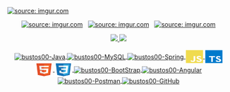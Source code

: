 
<a href="https://imgur.com/pyZSJUR"><img src="https://i.imgur.com/pyZSJUR.jpg" title="source: imgur.com" /></a>


<p align='center'>
  <a href="https://www.linkedin.com/in/sotie-ghislain-bustos-dele-80379a162/"><img height="24" src="https://i.imgur.com/jfJ4J09.png" title="source: imgur.com"></a>&nbsp;&nbsp;
  <a href="https://twitter.com/Soti40538501"><img height="24" src="https://i.imgur.com/JolaK2N.png" title="source: imgur.com"></a>&nbsp;&nbsp;
  <a href="mailto:sotieghislain@hotmail.com"><img height="24" src="https://i.imgur.com/YGs4BsE.png" title="source: imgur.com"></a>
</p>



<div align="center">
  <a href="https://github.com/bustos00">
  <img height="180em" src="https://github-readme-stats.vercel.app/api?username=bustos00&show_icons=true&theme=Dark&include_all_commits=true&count_private=true"/>
  <img height="180em" src="https://github-readme-stats.vercel.app/api/top-langs/?username=bustos00&layout=compact&langs_count=7&theme=Dark"/>
</div>




<div style="display: inline_block" align="center"><br>
   <img align="center" alt="bustos00-Java" height="30" width="40" src="https://cdn.jsdelivr.net/gh/devicons/devicon/icons/java/java-original.svg">
   <img align="center" alt="bustos00-MySQL" height="30" width="40" src="https://cdn.jsdelivr.net/gh/devicons/devicon/icons/mysql/mysql-original.svg">         
   <img align="center" alt="bustos00-Spring" height="30" width="40" src="https://cdn.jsdelivr.net/gh/devicons/devicon/icons/spring/spring-original.svg">
   <img align="center" alt="bustos00-Js" height="30" width="40" src="https://raw.githubusercontent.com/devicons/devicon/master/icons/javascript/javascript-plain.svg">
   <img align="center" alt="bustos00-Ts" height="30" width="40" src="https://raw.githubusercontent.com/devicons/devicon/master/icons/typescript/typescript-plain.svg">
   <img align="center" alt="bustos00-HTML" height="30" width="40" src="https://raw.githubusercontent.com/devicons/devicon/master/icons/html5/html5-original.svg">
   <img align="center" alt="bustos00-CSS" height="30" width="40" src="https://raw.githubusercontent.com/devicons/devicon/master/icons/css3/css3-original.svg">
   <img align="center" alt="bustos00-BootStrap" height="30" width="40" src="https://cdn.jsdelivr.net/gh/devicons/devicon/icons/bootstrap/bootstrap-plain.svg">
   <img align="center" alt="bustos00-Angular" height="30" width="40" src="https://cdn.jsdelivr.net/gh/devicons/devicon/icons/angularjs/angularjs-original.svg">
   <img align="center" alt="bustos00-Postman" height="30" width="40" src="https://www.vectorlogo.zone/logos/getpostman/getpostman-icon.svg">
   <img align="center" alt="bustos00-GitHub" height="30" width="40" src="https://cdn.jsdelivr.net/gh/devicons/devicon/icons/github/github-original.svg">
    
</div>
